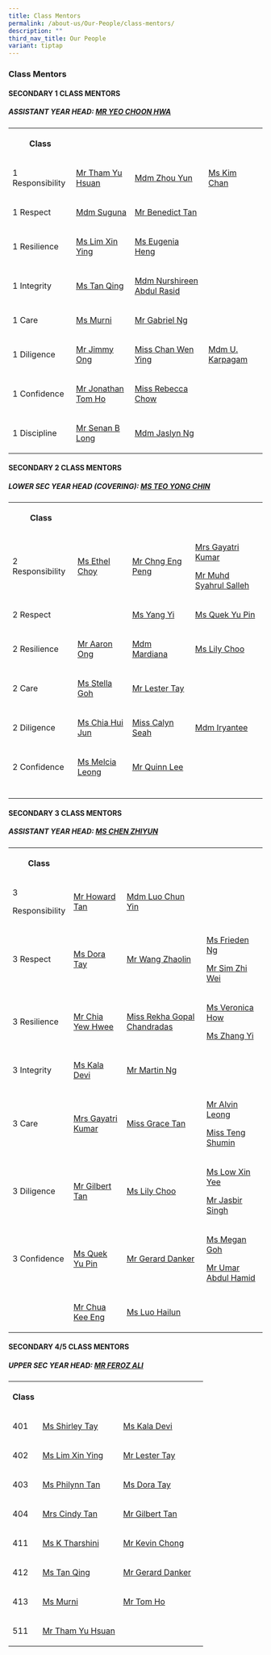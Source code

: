 ```yaml
---
title: Class Mentors
permalink: /about-us/Our-People/class-mentors/
description: ""
third_nav_title: Our People
variant: tiptap
---
```

<h3>Class Mentors</h3>
<h4>SECONDARY 1 CLASS MENTORS</h4>
<h5>ASSISTANT YEAR HEAD: <a href="mailto:yeo_choon_hwa@moe.edu.sg" rel="noopener noreferrer nofollow" target="_blank">MR YEO CHOON HWA</a></h5>
<table style="minWidth: 100px">
<colgroup>
<col>
<col>
<col>
<col>
</colgroup>
<tbody>
<tr>
<th rowspan="1" colspan="1">
<p>Class</p>
</th>
<th rowspan="1" colspan="1">
<p></p>
</th>
<th rowspan="1" colspan="1">
<p></p>
</th>
<th rowspan="1" colspan="1">
<p></p>
</th>
</tr>
<tr>
<td rowspan="1" colspan="1">
<p>1 Responsibility</p>
<p></p>
</td>
<td rowspan="1" colspan="1">
<p><a href="mailto:tham_yu_hsuan@moe.edu.sg" rel="noopener noreferrer nofollow" target="_blank">Mr Tham Yu Hsuan</a>
</p>
<p></p>
</td>
<td rowspan="1" colspan="1">
<p><a href="mailto:zhou_yun@moe.edu.sg" rel="noopener noreferrer nofollow" target="_blank">Mdm Zhou Yun</a>
</p>
<p></p>
</td>
<td rowspan="1" colspan="1">
<p><a href="mailto:" rel="noopener noreferrer nofollow" target="_blank">Ms Kim Chan</a>
</p>
<p></p>
</td>
</tr>
<tr>
<td rowspan="1" colspan="1">
<p>1 Respect</p>
<p></p>
</td>
<td rowspan="1" colspan="1">
<p><a href="mailto:manikandan_suguna@moe.edu.sg" rel="noopener noreferrer nofollow" target="_blank">Mdm Suguna</a>
</p>
</td>
<td rowspan="1" colspan="1">
<p><a href="mailto:" rel="noopener noreferrer nofollow" target="_blank">Mr Benedict Tan</a>
</p>
</td>
<td rowspan="1" colspan="1">
<p></p>
<p></p>
</td>
</tr>
<tr>
<td rowspan="1" colspan="1">
<p>1 Resilience</p>
<p></p>
</td>
<td rowspan="1" colspan="1">
<p><a href="mailto:lim_xin_ying_1@moe.edu.sg" rel="noopener noreferrer nofollow" target="_blank">Ms Lim Xin Ying</a>
</p>
<p></p>
</td>
<td rowspan="1" colspan="1">
<p><a href="mailto:" rel="noopener noreferrer nofollow" target="_blank">Ms Eugenia Heng</a>
</p>
<p></p>
</td>
<td rowspan="1" colspan="1">
<p></p>
<p></p>
</td>
</tr>
<tr>
<td rowspan="1" colspan="1">
<p>1 Integrity</p>
<p></p>
</td>
<td rowspan="1" colspan="1">
<p><a href="mailto:tan_qing@moe.edu.sg" rel="noopener noreferrer nofollow" target="_blank">Ms Tan Qing</a>
</p>
<p></p>
</td>
<td rowspan="1" colspan="1">
<p><a href="mailto:" rel="noopener noreferrer nofollow" target="_blank">Mdm Nurshireen Abdul Rasid</a>
</p>
<p></p>
</td>
<td rowspan="1" colspan="1">
<p></p>
</td>
</tr>
<tr>
<td rowspan="1" colspan="1">
<p>1 Care</p>
</td>
<td rowspan="1" colspan="1">
<p><a href="mailto:murni_iryani_mohd_hanafi@moe.edu.sg" rel="noopener noreferrer nofollow" target="_blank">Ms Murni</a>
</p>
</td>
<td rowspan="1" colspan="1">
<p><a href="mailto:" rel="noopener noreferrer nofollow" target="_blank">Mr Gabriel Ng</a>
</p>
</td>
<td rowspan="1" colspan="1">
<p></p>
</td>
</tr>
<tr>
<td rowspan="1" colspan="1">
<p>1 Diligence</p>
</td>
<td rowspan="1" colspan="1">
<p><a href="mailto:ong_meng_guan_jimmy@moe.edu.sg" rel="noopener nofollow" target="_blank">Mr Jimmy Ong</a>
</p>
</td>
<td rowspan="1" colspan="1">
<p><a href="mailto:chan_wen_ying@moe.edu.sg" rel="noopener noreferrer nofollow" target="_blank">Miss Chan Wen Ying</a>
</p>
</td>
<td rowspan="1" colspan="1">
<p><a href="mailto:ulaganathan_karpagam@moe.edu.sg" rel="noopener noreferrer nofollow" target="_blank">Mdm U. Karpagam</a>
</p>
</td>
</tr>
<tr>
<td rowspan="1" colspan="1">
<p>1 Confidence</p>
</td>
<td rowspan="1" colspan="1">
<p><a href="mailto:ho_hai_long@moe.edu.sg" rel="noopener noreferrer nofollow" target="_blank">Mr Jonathan Tom Ho</a>
</p>
</td>
<td rowspan="1" colspan="1">
<p><a href="mailto:" rel="noopener noreferrer nofollow" target="_blank">Miss Rebecca Chow</a>
</p>
</td>
<td rowspan="1" colspan="1">
<p></p>
</td>
</tr>
<tr>
<td rowspan="1" colspan="1">
<p>1 Discipline</p>
</td>
<td rowspan="1" colspan="1">
<p><a href="mailto:senan_b_long@moe.edu.sg" rel="noopener noreferrer nofollow" target="_blank">Mr Senan B Long</a>
</p>
</td>
<td rowspan="1" colspan="1">
<p><a href="mailto:" rel="noopener noreferrer nofollow" target="_blank">Mdm Jaslyn Ng</a>
</p>
</td>
<td rowspan="1" colspan="1">
<p></p>
</td>
</tr>
</tbody>
</table>
<h4>SECONDARY 2 CLASS MENTORS</h4>
<h5>LOWER SEC YEAR HEAD (COVERING): <a href="mailto:teo_yong_chin@moe.edu.sg" rel="noopener noreferrer nofollow" target="_blank">MS TEO YONG CHIN</a></h5>
<table style="minWidth: 100px">
<colgroup>
<col>
<col>
<col>
<col>
</colgroup>
<tbody>
<tr>
<th rowspan="1" colspan="1">
<p>Class</p>
</th>
<th rowspan="1" colspan="1">
<p></p>
</th>
<th rowspan="1" colspan="1">
<p></p>
</th>
<th rowspan="1" colspan="1">
<p></p>
</th>
</tr>
<tr>
<td rowspan="1" colspan="1">
<p></p>
<p>2 Responsibility</p>
</td>
<td rowspan="1" colspan="1">
<p><a href="mailto:choy_hui_zhen_ethel@moe.edu.sg" rel="noopener nofollow" target="_blank">Ms Ethel Choy</a>
</p>
<p></p>
</td>
<td rowspan="1" colspan="1">
<p><a href="mailto:chng_eng_peng@moe.edu.sg" rel="noopener nofollow" target="_blank">Mr Chng Eng Peng</a>
</p>
</td>
<td rowspan="1" colspan="1">
<p><a href="mailto:gayatri_devi@moe.edu.sg" rel="noopener noreferrer nofollow" target="_blank">Mrs Gayatri Kumar</a>
</p>
<p><a href="mailto:MUHAMMAD_SYAHRUL_SALLEH@SCHOOLS.GOV.SG" rel="noopener noreferrer nofollow" target="_blank">Mr Muhd Syahrul Salleh</a>
</p>
</td>
</tr>
<tr>
<td rowspan="1" colspan="1">
<p>2 Respect</p>
<p></p>
</td>
<td rowspan="1" colspan="1">
<p></p>
</td>
<td rowspan="1" colspan="1">
<p><a href="mailto:Yang_Yi@moe.edu.sg" rel="noopener noreferrer nofollow" target="_blank">Ms Yang Yi</a>
</p>
</td>
<td rowspan="1" colspan="1">
<p><a href="mailto:quek_yu_pin@moe.edu.sg" rel="noopener noreferrer nofollow" target="_blank">Ms Quek Yu Pin</a>
</p>
</td>
</tr>
<tr>
<td rowspan="1" colspan="1">
<p>2 Resilience</p>
<p></p>
</td>
<td rowspan="1" colspan="1">
<p><a href="mailto:ong_meng_yeow_aaron@moe.edu.sg" rel="noopener noreferrer nofollow" target="_blank">Mr Aaron Ong</a>
</p>
<p></p>
</td>
<td rowspan="1" colspan="1">
<p><a href="mailto:mardiana_binti_mohd_ahzhar@schools.gov.sg" rel="noopener noreferrer nofollow" target="_blank">Mdm Mardiana</a>
</p>
</td>
<td rowspan="1" colspan="1">
<p><a href="mailto:choo_li_chin_lily@moe.edu.sg" rel="noopener noreferrer nofollow" target="_blank">Ms Lily Choo</a>
</p>
</td>
</tr>
<tr>
<td rowspan="1" colspan="1">
<p>2 Care</p>
<p></p>
</td>
<td rowspan="1" colspan="1">
<p><a href="mailto:stella_goh@moe.edu.sg" rel="noopener noreferrer nofollow" target="_blank">Ms Stella Goh</a>
</p>
<p></p>
</td>
<td rowspan="1" colspan="1">
<p><a href="mailto:lester_tay_chun_hong@moe.edu.sg" rel="noopener noreferrer nofollow" target="_blank">Mr Lester Tay</a>
</p>
<p></p>
</td>
<td rowspan="1" colspan="1">
<p></p>
</td>
</tr>
<tr>
<td rowspan="1" colspan="1">
<p>2 Diligence</p>
<p></p>
</td>
<td rowspan="1" colspan="1">
<p><a href="mailto:chia_hui_jun@moe.edu.sg" rel="noopener noreferrer nofollow" target="_blank">Ms Chia Hui Jun</a>
</p>
</td>
<td rowspan="1" colspan="1">
<p><a href="mailto:calyn_seah_jia_ying@moe.edu.sg" rel="noopener noreferrer nofollow" target="_blank">Miss Calyn Seah</a>
</p>
</td>
<td rowspan="1" colspan="1">
<p><a href="mailto:iryantee_jaffar@moe.edu.sg" rel="noopener noreferrer nofollow" target="_blank">Mdm Iryantee</a>
</p>
<p></p>
</td>
</tr>
<tr>
<td rowspan="1" colspan="1">
<p>2 Confidence</p>
<p></p>
</td>
<td rowspan="1" colspan="1">
<p><a href="mailto:hui_lin_melcia_leong@moe.edu.sg" rel="noopener noreferrer nofollow" target="_blank">Ms Melcia Leong</a>
</p>
</td>
<td rowspan="1" colspan="1">
<p><a href="mailto:lee_junguang_quinn@moe.edu.sg" rel="noopener noreferrer nofollow" target="_blank">Mr Quinn Lee</a>
</p>
</td>
<td rowspan="1" colspan="1">
<p></p>
</td>
</tr>
<tr>
<td rowspan="1" colspan="1">
<p></p>
</td>
<td rowspan="1" colspan="1">
<p></p>
</td>
<td rowspan="1" colspan="1">
<p></p>
</td>
<td rowspan="1" colspan="1">
<p></p>
</td>
</tr>
</tbody>
</table>
<h4>SECONDARY 3 CLASS MENTORS</h4>
<h5>ASSISTANT YEAR HEAD: <a href="mailto:chen_zhiyun@moe.edu.sg" rel="noopener noreferrer nofollow" target="_blank">MS CHEN ZHIYUN</a></h5>
<table style="minWidth: 100px">
<colgroup>
<col>
<col>
<col>
<col>
</colgroup>
<tbody>
<tr>
<th rowspan="1" colspan="1">
<p>Class</p>
</th>
<th rowspan="1" colspan="1">
<p></p>
</th>
<th rowspan="1" colspan="1">
<p></p>
</th>
<th rowspan="1" colspan="1">
<p></p>
</th>
</tr>
<tr>
<td rowspan="1" colspan="1">
<p>3</p>
<p>Responsibility</p>
</td>
<td rowspan="1" colspan="1">
<p><a href="mailto:tan_ching_hau_howard@moe.edu.sg" rel="noopener noreferrer nofollow" target="_blank">Mr Howard Tan</a>
</p>
</td>
<td rowspan="1" colspan="1">
<p><a href="mailto:" rel="noopener noreferrer nofollow" target="_blank">Mdm Luo Chun Yin</a>
</p>
</td>
<td rowspan="1" colspan="1">
<p></p>
</td>
</tr>
<tr>
<td rowspan="1" colspan="1">
<p>3 Respect</p>
</td>
<td rowspan="1" colspan="1">
<p><a href="mailto:dora_tay_hui_xuan@moe.edu.sg" rel="noopener noreferrer nofollow" target="_blank">Ms Dora Tay</a>
</p>
<p></p>
</td>
<td rowspan="1" colspan="1">
<p><a href="mailto:wang_zhaolin@moe.edu.sg" rel="noopener noreferrer nofollow" target="_blank">Mr Wang Zhaolin</a>
</p>
</td>
<td rowspan="1" colspan="1">
<p><a href="mailto:ng_chih_qing@moe.edu.sg" rel="noopener noreferrer nofollow" target="_blank">Ms Frieden Ng</a>
</p>
<p><a href="mailto:sim_zhi_wei@moe.edu.sg" rel="noopener noreferrer nofollow" target="_blank">Mr Sim Zhi Wei</a>
</p>
</td>
</tr>
<tr>
<td rowspan="1" colspan="1">
<p>3 Resilience</p>
</td>
<td rowspan="1" colspan="1">
<p><a href="mailto:chia_yew_hwee@moe.edu.sg" rel="noopener noreferrer nofollow" target="_blank">Mr Chia Yew Hwee</a>
</p>
<p></p>
</td>
<td rowspan="1" colspan="1">
<p><a href="mailto:" rel="noopener noreferrer nofollow" target="_blank">Miss Rekha Gopal Chandradas</a>
</p>
</td>
<td rowspan="1" colspan="1">
<p><a href="mailto:how_xin_yi_veronica@moe.edu.sg" rel="noopener noreferrer nofollow" target="_blank">Ms Veronica How</a>
</p>
<p><a href="mailto:zhang_yi_a@moe.edu.sg" rel="noopener noreferrer nofollow" target="_blank">Ms Zhang Yi</a>
</p>
</td>
</tr>
<tr>
<td rowspan="1" colspan="1">
<p>3 Integrity</p>
</td>
<td rowspan="1" colspan="1">
<p><a href="mailto:kala_devi_santha_kumar@moe.edu.sg" rel="noopener noreferrer nofollow" target="_blank">Ms Kala Devi</a>
</p>
</td>
<td rowspan="1" colspan="1">
<p><a href="mailto:ng_wei_sheng_martin@moe.edu.sg" rel="noopener noreferrer nofollow" target="_blank">Mr Martin Ng</a>
</p>
</td>
<td rowspan="1" colspan="1">
<p></p>
</td>
</tr>
<tr>
<td rowspan="1" colspan="1">
<p>3 Care</p>
<p></p>
</td>
<td rowspan="1" colspan="1">
<p><a href="mailto:gayatri_devi@moe.edu.sg" rel="noopener noreferrer nofollow" target="_blank">Mrs Gayatri Kumar</a>
</p>
<p></p>
</td>
<td rowspan="1" colspan="1">
<p><a href="mailto:" rel="noopener noreferrer nofollow" target="_blank">Miss Grace Tan</a>
</p>
</td>
<td rowspan="1" colspan="1">
<p><a href="mailto:leong_wei_jie_alvin@moe.edu.sg" rel="noopener noreferrer nofollow" target="_blank">Mr Alvin Leong</a>
</p>
<p><a href="mailto:teng_shumin@moe.edu.sg" rel="noopener noreferrer nofollow" target="_blank">Miss Teng Shumin</a>
</p>
</td>
</tr>
<tr>
<td rowspan="1" colspan="1">
<p>3 Diligence</p>
<p></p>
</td>
<td rowspan="1" colspan="1">
<p><a href="mailto:gilbert_tan_wei_beng@moe.edu.sg" rel="noopener noreferrer nofollow" target="_blank">Mr Gilbert Tan</a>
</p>
<p></p>
</td>
<td rowspan="1" colspan="1">
<p><a href="mailto:choo_li_chin_lily@moe.edu.sg" rel="noopener noreferrer nofollow" target="_blank">Ms Lily Choo</a>
</p>
<p></p>
</td>
<td rowspan="1" colspan="1">
<p><a href="mailto:low_xin_yee@moe.edu.sg" rel="noopener noreferrer nofollow" target="_blank">Ms Low Xin Yee</a>
</p>
<p><a href="mailto:jasbir_singh_a@moe.edu.sg" rel="noopener noreferrer nofollow" target="_blank">Mr Jasbir Singh</a>
</p>
</td>
</tr>
<tr>
<td rowspan="1" colspan="1">
<p>3 Confidence</p>
<p></p>
</td>
<td rowspan="1" colspan="1">
<p><a href="mailto:quek_yu_pin@moe.edu.sg" rel="noopener noreferrer nofollow" target="_blank">Ms Quek Yu Pin</a>
</p>
<p></p>
</td>
<td rowspan="1" colspan="1">
<p><a href="mailto:gerard_danker@moe.edu.sg" rel="noopener noreferrer nofollow" target="_blank">Mr Gerard Danker</a>
</p>
</td>
<td rowspan="1" colspan="1">
<p><a href="mailto:goh_xin_yi_megan@moe.edu.sg" rel="noopener noreferrer nofollow" target="_blank">Ms Megan Goh</a>
</p>
<p><a href="mailto:umar_abdul_hamid@moe.edu.sg" rel="noopener noreferrer nofollow" target="_blank">Mr Umar Abdul Hamid</a>
</p>
</td>
</tr>
<tr>
<td rowspan="1" colspan="1">
<p></p>
</td>
<td rowspan="1" colspan="1">
<p><a href="mailto:chua_kee_eng@moe.edu.sg" rel="noopener noreferrer nofollow" target="_blank">Mr Chua Kee Eng</a>
</p>
</td>
<td rowspan="1" colspan="1">
<p><a href="mailto:luo_hailun@moe.edu.sg" rel="noopener noreferrer nofollow" target="_blank">Ms Luo Hailun</a>
</p>
</td>
<td rowspan="1" colspan="1">
<p></p>
</td>
</tr>
</tbody>
</table>
<h4>SECONDARY 4/5 CLASS MENTORS</h4>
<h5>UPPER SEC YEAR HEAD: <a href="mailto:feroz_ali@moe.edu.sg" rel="noopener noreferrer nofollow" target="_blank">MR FEROZ ALI</a></h5>
<table style="minWidth: 100px">
<colgroup>
<col>
<col>
<col>
<col>
</colgroup>
<tbody>
<tr>
<th rowspan="1" colspan="1">
<p>Class</p>
</th>
<th rowspan="1" colspan="1">
<p></p>
</th>
<th rowspan="1" colspan="1">
<p></p>
</th>
<th rowspan="1" colspan="1">
<p></p>
</th>
</tr>
<tr>
<td rowspan="1" colspan="1">
<p>401</p>
</td>
<td rowspan="1" colspan="1">
<p><a href="mailto:Shirley_Tay@moe.edu.sg" rel="noopener noreferrer nofollow" target="_blank">Ms Shirley Tay</a>
</p>
</td>
<td rowspan="1" colspan="1">
<p><a href="mailto:kala_devi_santha_kumar@moe.edu.sg" rel="noopener noreferrer nofollow" target="_blank">Ms Kala Devi</a>
</p>
</td>
<td rowspan="1" colspan="1">
<p></p>
</td>
</tr>
<tr>
<td rowspan="1" colspan="1">
<p>402</p>
</td>
<td rowspan="1" colspan="1">
<p><a href="mailto:lim_xin_ying_1@moe.edu.sg" rel="noopener noreferrer nofollow" target="_blank">Ms Lim Xin Ying</a>
</p>
</td>
<td rowspan="1" colspan="1">
<p><a href="mailto:lester_tay_chun_hong@moe.edu.sg" rel="noopener noreferrer nofollow" target="_blank">Mr Lester Tay</a>
</p>
</td>
<td rowspan="1" colspan="1">
<p></p>
</td>
</tr>
<tr>
<td rowspan="1" colspan="1">
<p>403</p>
</td>
<td rowspan="1" colspan="1">
<p><a href="mailto:tan_hong_bee_philynn@moe.edu.sg" rel="noopener noreferrer nofollow" target="_blank">Ms Philynn Tan</a>
</p>
</td>
<td rowspan="1" colspan="1">
<p><a href="mailto:dora_tay_hui_xuan@moe.edu.sg" rel="noopener noreferrer nofollow" target="_blank">Ms Dora Tay</a>
</p>
</td>
<td rowspan="1" colspan="1">
<p></p>
</td>
</tr>
<tr>
<td rowspan="1" colspan="1">
<p>404</p>
</td>
<td rowspan="1" colspan="1">
<p><a href="mailto:yew_siew_ping_cindy@moe.edu.sg" rel="noopener noreferrer nofollow" target="_blank">Mrs Cindy Tan</a>
</p>
</td>
<td rowspan="1" colspan="1">
<p><a href="mailto:gilbert_tan_wei_beng@moe.edu.sg" rel="noopener noreferrer nofollow" target="_blank">Mr Gilbert Tan</a>
</p>
</td>
<td rowspan="1" colspan="1">
<p></p>
</td>
</tr>
<tr>
<td rowspan="1" colspan="1">
<p>411</p>
</td>
<td rowspan="1" colspan="1">
<p><a href="mailto:tharshini_karthigesan@moe.edu.sg" rel="noopener noreferrer nofollow" target="_blank">Ms K Tharshini</a>
</p>
</td>
<td rowspan="1" colspan="1">
<p><a href="mailto:CHONG_KOK_WAI_KEVIN@SCHOOLS.GOV.SG" rel="noopener noreferrer nofollow" target="_blank">Mr Kevin Chong</a>
</p>
</td>
<td rowspan="1" colspan="1">
<p></p>
</td>
</tr>
<tr>
<td rowspan="1" colspan="1">
<p>412</p>
</td>
<td rowspan="1" colspan="1">
<p><a href="mailto:tan_qing@moe.edu.sg" rel="noopener noreferrer nofollow" target="_blank">Ms Tan Qing</a>
</p>
</td>
<td rowspan="1" colspan="1">
<p><a href="mailto:gerard_danker@moe.edu.sg" rel="noopener noreferrer nofollow" target="_blank">Mr Gerard Danker</a>
</p>
</td>
<td rowspan="1" colspan="1">
<p></p>
</td>
</tr>
<tr>
<td rowspan="1" colspan="1">
<p>413</p>
</td>
<td rowspan="1" colspan="1">
<p><a href="mailto:murni_iryani_mohd_hanafi@moe.edu.sg" rel="noopener noreferrer nofollow" target="_blank">Ms Murni</a>
</p>
</td>
<td rowspan="1" colspan="1">
<p><a href="mailto:ho_hai_long@moe.edu.sg" rel="noopener noreferrer nofollow" target="_blank">Mr Tom Ho</a>
</p>
</td>
<td rowspan="1" colspan="1">
<p></p>
</td>
</tr>
<tr>
<td rowspan="1" colspan="1">
<p>511</p>
</td>
<td rowspan="1" colspan="1">
<p><a href="mailto:tham_yu_hsuan@moe.edu.sg" rel="noopener noreferrer nofollow" target="_blank">Mr Tham Yu Hsuan</a>
</p>
</td>
<td rowspan="1" colspan="1">
<p></p>
</td>
<td rowspan="1" colspan="1">
<p></p>
</td>
</tr>
</tbody>
</table>
<p></p>